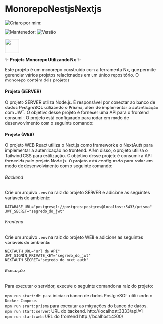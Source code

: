 # MonorepoNestjsNextjs
![Criaro por mim:](<https://img.shields.io/badge/Criado_por-Fagner_Aureliano-blue>)

![Mantenedor:](<https://img.shields.io/badge/Mantenedor-Fagner_Aureliano-blue>) ![Versão](https://img.shields.io/badge/Vers%C3%A3o-1.0.0-green)

<a href="https://nx.dev" target="_blank" rel="noreferrer"><img src="https://raw.githubusercontent.com/nrwl/nx/master/images/nx-logo.png" width="45"></a>

✨ **Projeto Monorepo Utilizando Nx** ✨

Este projeto é um monorepo construído com a ferramenta Nx, que permite gerenciar vários projetos relacionados em um único repositório. O monorepo contém dois projetos:

#### Projeto (SERVER)

O projeto SERVER utiliza Node.js. É responsável por conectar ao banco de dados PostgreSQL utilizando o Prisma, além de implementar a autenticação com JWT. O objetivo desse projeto é fornecer uma API para o frontend consumir. O projeto está configurado para rodar em modo de desenvolvimento com o seguinte comando:

#### Projeto (WEB) 
O projeto WEB React utiliza o Next.js como framework e o NextAuth para implementar a autenticação no frontend. Além disso, o projeto utiliza o Tailwind CSS para estilização. O objetivo desse projeto é consumir a API fornecida pelo projeto Node.js. O projeto está configurado para rodar em modo de desenvolvimento com o seguinte comando: 

###### Backend
Crie um arquivo `.env` na raiz do projeto SERVER e adicione as seguintes variáveis de ambiente:

```
DATABASE_URL="postgresql://postgres:postgres@localhost:5433/prisma"
JWT_SECRET="segredo_do_jwt"
```
 ###### Frontend
 Crie um arquivo `.env` na raiz do projeto WEB e adicione as seguintes variáveis de ambiente:
```
NEXTAUTH_URL="url da API"
JWT_SIGNIN_PRIVATE_KEY="segredo_do_jwt"
NEXTAUTH_SECRET="segredo_do_next_auth"
```

###### Execução
Para executar o servidor, execute o seguinte comando na raiz do projeto:

`npm run start:db`: para iniciar o banco de dados PostgreSQL utilizando o `Docker Compose`. <br/>
`npm run srart:prisma` para executar as migrações do banco de dados. <br/> 
`npm run start:server`: URL do backend. http://localhost:3333/api/v1 <br/>
`npm run start:web`: URL do frontend http://localhost:4200/<br/>
 